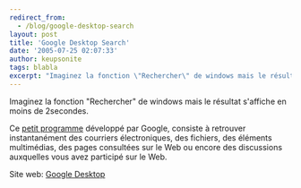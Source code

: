```yaml
---
redirect_from:
  - /blog/google-desktop-search
layout: post
title: 'Google Desktop Search'
date: '2005-07-25 02:07:33'
author: keupsonite
tags: blabla
excerpt: "Imaginez la fonction \"Rechercher\" de windows mais le résultat s'affiche en moins de 2secondes.     \nCe [petit programme](http://desktop.google.fr/) développé par Google, consiste à retrouver instantanément des courriers électroniques, des fichiers, des éléments multimédias, des pages consultées sur le Web ou )encore des discussions auxquelles vous avez      …"
---
```


Imaginez la fonction "Rechercher" de windows mais le résultat s'affiche en moins de 2secondes.

Ce [petit programme](http://desktop.google.fr/) développé par Google, consiste à retrouver instantanément des courriers électroniques, des fichiers, des éléments multimédias, des pages consultées sur le Web ou encore des discussions auxquelles vous avez participé sur le Web.

Site web: [Google Desktop](http://desktop.google.fr/)
